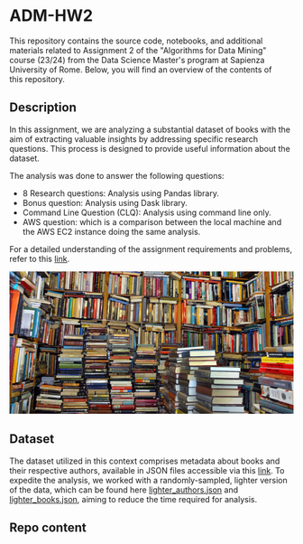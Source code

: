 # ADM-HW2
This repository contains the source code, notebooks, and additional materials related to Assignment 2 of the "Algorithms for Data Mining" course (23/24) from the Data Science Master's program at Sapienza University of Rome. Below, you will find an overview of the contents of this repository.



## Description
In this assignment, we are analyzing a substantial dataset of books with the aim of extracting valuable insights by addressing specific research questions. This process is designed to provide useful information about the dataset.

The analysis was done to answer the following questions:

  - 8 Research questions: Analysis using Pandas library.
  - Bonus question: Analysis using Dask library.
  - Command Line Question (CLQ): Analysis using command line only.
  - AWS question: which is a comparison between the local machine and the AWS EC2 instance doing the same analysis.

For a detailed understanding of the assignment requirements and problems, refer to this [link](https://github.com/Sapienza-University-Rome/ADM/blob/master/2023/Homework_2/README.md).

![overflowing-bookcases](https://github.com/Sapienza-University-Rome/ADM/blob/master/2023/Homework_2/img/books_pict.jpg)

## Dataset
The dataset utilized in this context comprises metadata about books and their respective authors, available in JSON files accessible via this [link](https://www.kaggle.com/datasets/opalskies/large-books-metadata-dataset-50-mill-entries). To expedite the analysis, we worked with a randomly-sampled, lighter version of the data, which can be found here [lighter_authors.json](https://adm2023.s3.amazonaws.com/lighter_authors.json) and [lighter_books.json](https://adm2023.s3.amazonaws.com/lighter_books.json), aiming to reduce the time required for analysis.

## Repo content

